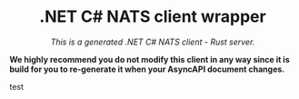 
<h1 align="center">.NET C# NATS client wrapper</h1>
<p align="center">
  <em>This is a generated .NET C# NATS client - Rust server.</em>
</p>

**We highly recommend you do not modify this client in any way since it is build for you to re-generate it when your AsyncAPI document changes.** 

test

    